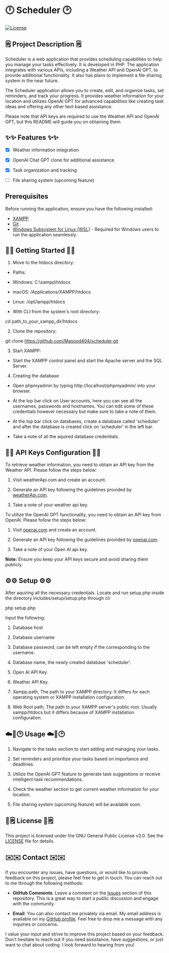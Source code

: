 # 🕛 Scheduler 🕑

[![License](https://img.shields.io/badge/License-GNU-blue.svg)](https://opensource.org/licenses/GPL-3.0)

## 🗒️ Project Description 🗒️

Scheduler is a web application that provides scheduling capabilities to help you manage your tasks effectively. It is developed in PHP. The application integrates with various APIs, including a Weather API and OpenAI GPT, to provide additional functionality. It also has plans to implement a file sharing system in the near future.

The Scheduler application allows you to create, edit, and organize tasks, set reminders, and track your progress. It provides weather information for your location and utilizes OpenAI GPT for advanced capabilities like creating task ideas and offering any other text-based assistance.

Please note that API keys are required to use the Weather API and OpenAI GPT, but this README will guide you on obtaining them.

## ✨✨ Features ✨✨

- [x] Weather information integration

- [x] OpenAI Chat GPT clone for additional assistance

- [x] Task organization and tracking

- [ ] File sharing system (upcoming feature)

## Prerequisites

Before running the application, ensure you have the following installed:

- [XAMPP](https://www.apachefriends.org/)
- [Git](https://git-scm.com/downloads)
- [Windows Subsystem for Linux (WSL)](https://ubuntu.com/desktop/wsl) - Required for Windows users to run the application seamlessly.

## 🚀🚀 Getting Started 🚀🚀

1. Move to the htdocs directory:

- Paths:

- Windows: C:\xampp\htdocs

- macOS: /Applications/XAMPP/htdocs

- Linux: /opt/lampp/htdocs

- With CLI from the system's root directory:

cd path_to_your_xampp_dir/htdocs

2. Clone the repository:

git clone https://github.com/Masood404/scheduler.git

3. Start XAMPP:

- Start the XAMPP control panel and start the Apache server and the SQL Server.

4. Creating the database

- Open phpmyadmin by typing http://localhost/phpmyadmin/ into your browser.

- At the top bar click on User accounts, here you can see all the usernames, passwords and hostnames. You can edit some of these credentials however necessary but make sure to take a note of them.

- At the top bar click on databases, create a database called 'scheduler' and after the database is created click on 'scheduler' in the left bar.

- Take a note of all the aquired database credentials.

## 🔑🔑 API Keys Configuration 🔑🔑

To retrieve weather information, you need to obtain an API key from the Weather API. Please follow the steps below:

1. Visit weatherApi.com and create an account.

2. Generate an API key following the guidelines provided by [weatherApi.com](https://www.weatherapi.com/).

3. Take a note of your weather api key.

To utilize the OpenAI GPT functionality, you need to obtain an API key from OpenAI. Please follow the steps below:

1. Visit [openai.com](https://openai.com/) and create an account.

2. Generate an API key following the guidelines provided by [openai.com](https://openai.com/).

3. Take a note of your Open AI api key.

**Note:** Ensure you keep your API keys secure and avoid sharing them publicly.

## ⚙️⚙️ Setup ⚙️⚙️

After aquiring all the necessary credentials. Locate and run setup.php inside the directory includes/setup/setup.php through cli

php setup.php

Input the following:

1. Database host

2. Database username

3. Database password, can be left empty if the corresponding to the username.

4. Database name, the newly created database 'scheduler'.

5. Open AI API Key.

6. Weather API Key.

7. Xampp path, The path to your XAMPP directory. It differs for each operating system or XAMPP installation configuration.

8. Web Root path, The path to your XAMPP server's public root. Usually xampp/htdocs but it differs because of XAMPP installation configuration.

## ☁️🤖🕑 Usage ☁️🤖🕑

1. Navigate to the tasks section to start adding and managing your tasks.

2. Set reminders and prioritize your tasks based on importance and deadlines.

3. Utilize the OpenAI GPT feature to generate task suggestions or receive intelligent task recommendations.

4. Check the weather section to get current weather information for your location.

5. File sharing system (upcoming feature) will be available soon.

## 🔑🗒️ License 🔑🗒️

This project is licensed under the GNU General Public License v3.0. See the [LICENSE](LICENSE.txt) file for details.

## ✉️✉️ Contact ✉️✉️

If you encounter any issues, have questions, or would like to provide feedback on this project, please feel free to get in touch. You can reach out to me through the following methods:

- **GitHub Comments**: Leave a comment on the [Issues](https://github.com/Masood404/scheduler/issues) section of this repository. This is a great way to start a public discussion and engage with the community.

- **Email**: You can also contact me privately via email. My email address is available on my [GitHub profile](https://github.com/Masood404?tab=overview&from=2023-08-01&to=2023-08-20). Feel free to drop me a message with any inquiries or concerns.

I value your input and strive to improve this project based on your feedback. Don't hesitate to reach out if you need assistance, have suggestions, or just want to chat about coding. I look forward to hearing from you!

